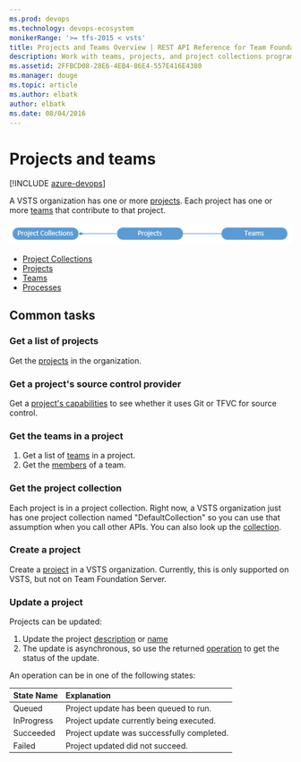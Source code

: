 ```yaml
---
ms.prod: devops
ms.technology: devops-ecosystem
monikerRange: '>= tfs-2015 < vsts'
title: Projects and Teams Overview | REST API Reference for Team Foundation Server
description: Work with teams, projects, and project collections programmatically using the REST APIs for Team Foundation Server.
ms.assetid: 2FFBCD08-28E6-4EB4-86E4-557E416E4380
ms.manager: douge
ms.topic: article
ms.author: elbatk
author: elbatk
ms.date: 08/04/2016
---
```


# Projects and teams

[!INCLUDE [azure-devops](../_data/azure-devops-message.md)]


A VSTS organization has one or more [projects](./projects.md). Each project has one or more [teams](./teams.md) that contribute to that project.

![Project and team resources](./_img/projects-and-teams.png)

* [Project Collections](./project-collections.md)
* [Projects](./projects.md)
* [Teams](./teams.md)
* [Processes](./processes.md)

## Common tasks

### Get a list of projects

Get the [projects](./projects.md) in the organization. 

### Get a project's source control provider

Get a [project's capabilities](./projects.md#withcapabilities) to see whether it uses Git or TFVC for source control.

### Get the teams in a project

1. Get a list of [teams](./teams.md) in a project.
2. Get the [members](./teams.md#GetaTeamMembers) of a team.

### Get the project collection

Each project is in a project collection.
Right now, a VSTS organization just has one project collection named "DefaultCollection" so you can use that assumption when you call other APIs.
You can also look up the [collection](./project-collections.md).

### Create a project

Create a [project](./projects.md#createateamproject) in a VSTS organization. Currently, this is only supported on VSTS, but not on Team Foundation Server.

### Update a project

Projects can be updated:

1. Update the project [description](./projects.md#UpdateDescription) or [name](./projects.md#UpdateName)
2. The update is asynchronous, so use the returned [operation](./projects.md#GetOperation)
to get the status of the update.

An operation can be in one of the following states:

| State Name    | Explanation
|:--------------|:-----------------
| Queued           | Project update has been queued to run. 
| InProgress | Project update currently being executed. 
| Succeeded      | Project update was successfully completed. 
| Failed    | Project updated did not succeed. 

